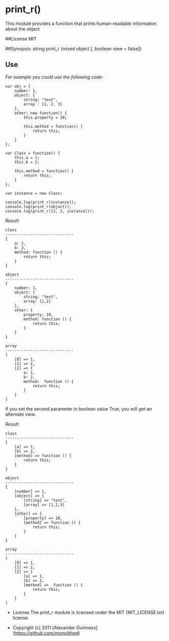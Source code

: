 # print_r()

This module provides a function that prints human-readable information about the object

##License
	MIT

##Synopsis:
	string print_r (mixed object [, boolean view = false])

## Use
*For example you could use the following code:*

	var obj = {
		number: 1,
		object: {
			string: "text",
			array : [1, 2, 3]
		},
		other: new function() {
			this.property = 10;

			this.method = function() {
				return this;
			}
		}
	};

	var Class = function() {
		this.a = 1;
		this.b = 2;

		this.method = function() {
			return this;
		}
	};

	var instance = new Class;

	console.log(print_r(instance));
	console.log(print_r(object));
	console.log(print_r([1, 2, instance]));

*Result:*

	class
	------------------------------
	{
		a: 1,
		b: 2,
		method: function () {
			return this;
		}
	}

	object
	------------------------------
	{
		number: 1,
		object: {
			string: "text",
			array: [1,2]
		},
		other: {
			property: 10,
			method: function () {
				return this;
			}
		}
	}

	array
	------------------------------
	[
		[0] => 1,
		[1] => 2,
		[2] => {
			a: 1,
			b: 2,
			method:  function () {
				return this;
			}
		}
	]

If you set the second parameter <view> in boolean value True, you will get an alternate view.<br />

*Result:*

	class
	------------------------------
	{
		[a] => 1,
		[b] => 2,
		[method] => function () {
			return this;
		}
	}

	object
	------------------------------
	{
		[number] => 1,
		[object] => {
			[string] => "text",
			[array] => [1,2,3]
		},
		[other] => {
			[property] => 10,
			[method] => function () {
				return this;
			}
		}
	}

	array
	------------------------------
	[
		[0] => 1,
		[1] => 2,
		[2] => {
			[a] => 1,
			[b] => 2,
			[method] =>  function () {
				return this;
			}
		}
	]

* License
    The print_r module is licensed under the MIT (MIT_LICENSE.txt) license.

* Copyright (c) 2011 [Alexander Guinness] (https://github.com/monolithed)
